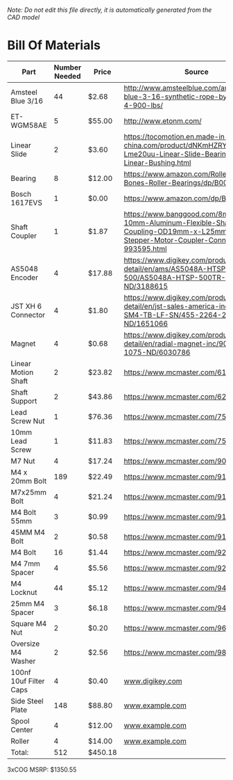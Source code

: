 ###### Note: Do not edit this file directly, it is automatically generated from the CAD model 
# Bill Of Materials 
 |Part|Number Needed|Price|Source| 
 |----|----------|-----|-----|
|Amsteel Blue 3/16|44|$2.68|http://www.amsteelblue.com/amsteel-blue-3-16-synthetic-rope-by-the-foot-4-900-lbs/|
|ET-WGM58AE|5|$55.00|http://www.etonm.com/|
|Linear Slide|2|$3.60|https://tocomotion.en.made-in-china.com/product/dNKmHZRYAIWa/China-Lme20uu-Linear-Slide-Bearing-20mm-Linear-Bushing.html|
|Bearing|8|$12.00|https://www.amazon.com/RollerBones-Bones-Roller-Bearings/dp/B0094J6GQ0|
|Bosch 1617EVS|1|$0.00|https://www.amazon.com/dp/B00004TKHV|
|Shaft Coupler|1|$1.87|https://www.banggood.com/8mm-x-10mm-Aluminum-Flexible-Shaft-Coupling-OD19mm-x-L25mm-CNC-Stepper-Motor-Coupler-Connector-p-993595.html|
|AS5048 Encoder|4|$17.88|https://www.digikey.com/product-detail/en/ams/AS5048A-HTSP-500/AS5048A-HTSP-500TR-ND/3188615|
|JST XH 6 Connector|4|$1.80|https://www.digikey.com/product-detail/en/jst-sales-america-inc/S6B-XH-SM4-TB-LF-SN/455-2264-2-ND/1651066|
|Magnet|4|$0.68|https://www.digikey.com/product-detail/en/radial-magnet-inc/9049/469-1075-ND/6030786|
|Linear Motion Shaft|2|$23.82|https://www.mcmaster.com/6112k109|
|Shaft Support|2|$43.86|https://www.mcmaster.com/62645k42|
|Lead Screw Nut|1|$76.36|https://www.mcmaster.com/7549k16|
|10mm Lead Screw|1|$11.83|https://www.mcmaster.com/7549k71|
|M7 Nut|4|$17.24|https://www.mcmaster.com/90592a018|
|M4 x 20mm Bolt|189|$22.49|https://www.mcmaster.com/91239a152|
|M7x25mm Bolt|4|$21.24|https://www.mcmaster.com/91290a166|
|M4 Bolt 55mm|3|$0.99|https://www.mcmaster.com/91290a187|
|45MM M4 Bolt|2|$0.58|https://www.mcmaster.com/91502a134|
|M4 Bolt|16|$1.44|https://www.mcmaster.com/92095a190|
|M4 7mm Spacer|4|$5.56|https://www.mcmaster.com/92871a308|
|M4 Locknut|44|$5.12|https://www.mcmaster.com/94645a101|
|25mm M4 Spacer|3|$6.18|https://www.mcmaster.com/94669a092|
|Square M4 Nut|2|$0.20|https://www.mcmaster.com/96887a329|
|Oversize M4 Washer|2|$2.56|https://www.mcmaster.com/98040a102|
|100nf 10uf Filter Caps|4|$0.40|www.digikey.com|
|Side Steel Plate|148|$88.80|www.example.com|
|Spool Center|4|$12.00|www.example.com|
|Roller|4|$14.00|www.example.com|
|Total: |512|$450.18| |

 3xCOG MSRP: $1350.55